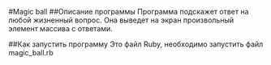 #Magic ball
##Описание программы
Программа подскажет ответ на любой жизненный вопрос. Она выведет на экран произвольный элемент массива с ответами.

##Как запустить программу
Это файл Ruby, необходимо запустить файл magic_ball.rb